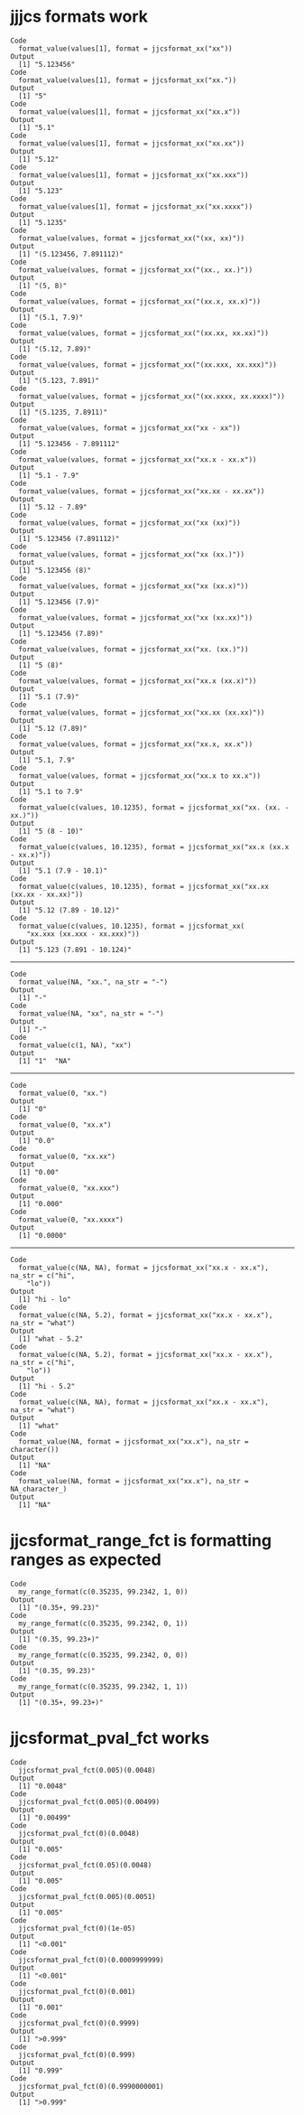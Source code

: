 # jjjcs formats work

    Code
      format_value(values[1], format = jjcsformat_xx("xx"))
    Output
      [1] "5.123456"
    Code
      format_value(values[1], format = jjcsformat_xx("xx."))
    Output
      [1] "5"
    Code
      format_value(values[1], format = jjcsformat_xx("xx.x"))
    Output
      [1] "5.1"
    Code
      format_value(values[1], format = jjcsformat_xx("xx.xx"))
    Output
      [1] "5.12"
    Code
      format_value(values[1], format = jjcsformat_xx("xx.xxx"))
    Output
      [1] "5.123"
    Code
      format_value(values[1], format = jjcsformat_xx("xx.xxxx"))
    Output
      [1] "5.1235"
    Code
      format_value(values, format = jjcsformat_xx("(xx, xx)"))
    Output
      [1] "(5.123456, 7.891112)"
    Code
      format_value(values, format = jjcsformat_xx("(xx., xx.)"))
    Output
      [1] "(5, 8)"
    Code
      format_value(values, format = jjcsformat_xx("(xx.x, xx.x)"))
    Output
      [1] "(5.1, 7.9)"
    Code
      format_value(values, format = jjcsformat_xx("(xx.xx, xx.xx)"))
    Output
      [1] "(5.12, 7.89)"
    Code
      format_value(values, format = jjcsformat_xx("(xx.xxx, xx.xxx)"))
    Output
      [1] "(5.123, 7.891)"
    Code
      format_value(values, format = jjcsformat_xx("(xx.xxxx, xx.xxxx)"))
    Output
      [1] "(5.1235, 7.8911)"
    Code
      format_value(values, format = jjcsformat_xx("xx - xx"))
    Output
      [1] "5.123456 - 7.891112"
    Code
      format_value(values, format = jjcsformat_xx("xx.x - xx.x"))
    Output
      [1] "5.1 - 7.9"
    Code
      format_value(values, format = jjcsformat_xx("xx.xx - xx.xx"))
    Output
      [1] "5.12 - 7.89"
    Code
      format_value(values, format = jjcsformat_xx("xx (xx)"))
    Output
      [1] "5.123456 (7.891112)"
    Code
      format_value(values, format = jjcsformat_xx("xx (xx.)"))
    Output
      [1] "5.123456 (8)"
    Code
      format_value(values, format = jjcsformat_xx("xx (xx.x)"))
    Output
      [1] "5.123456 (7.9)"
    Code
      format_value(values, format = jjcsformat_xx("xx (xx.xx)"))
    Output
      [1] "5.123456 (7.89)"
    Code
      format_value(values, format = jjcsformat_xx("xx. (xx.)"))
    Output
      [1] "5 (8)"
    Code
      format_value(values, format = jjcsformat_xx("xx.x (xx.x)"))
    Output
      [1] "5.1 (7.9)"
    Code
      format_value(values, format = jjcsformat_xx("xx.xx (xx.xx)"))
    Output
      [1] "5.12 (7.89)"
    Code
      format_value(values, format = jjcsformat_xx("xx.x, xx.x"))
    Output
      [1] "5.1, 7.9"
    Code
      format_value(values, format = jjcsformat_xx("xx.x to xx.x"))
    Output
      [1] "5.1 to 7.9"
    Code
      format_value(c(values, 10.1235), format = jjcsformat_xx("xx. (xx. - xx.)"))
    Output
      [1] "5 (8 - 10)"
    Code
      format_value(c(values, 10.1235), format = jjcsformat_xx("xx.x (xx.x - xx.x)"))
    Output
      [1] "5.1 (7.9 - 10.1)"
    Code
      format_value(c(values, 10.1235), format = jjcsformat_xx("xx.xx (xx.xx - xx.xx)"))
    Output
      [1] "5.12 (7.89 - 10.12)"
    Code
      format_value(c(values, 10.1235), format = jjcsformat_xx(
        "xx.xxx (xx.xxx - xx.xxx)"))
    Output
      [1] "5.123 (7.891 - 10.124)"

---

    Code
      format_value(NA, "xx.", na_str = "-")
    Output
      [1] "-"
    Code
      format_value(NA, "xx", na_str = "-")
    Output
      [1] "-"
    Code
      format_value(c(1, NA), "xx")
    Output
      [1] "1"  "NA"

---

    Code
      format_value(0, "xx.")
    Output
      [1] "0"
    Code
      format_value(0, "xx.x")
    Output
      [1] "0.0"
    Code
      format_value(0, "xx.xx")
    Output
      [1] "0.00"
    Code
      format_value(0, "xx.xxx")
    Output
      [1] "0.000"
    Code
      format_value(0, "xx.xxxx")
    Output
      [1] "0.0000"

---

    Code
      format_value(c(NA, NA), format = jjcsformat_xx("xx.x - xx.x"), na_str = c("hi",
        "lo"))
    Output
      [1] "hi - lo"
    Code
      format_value(c(NA, 5.2), format = jjcsformat_xx("xx.x - xx.x"), na_str = "what")
    Output
      [1] "what - 5.2"
    Code
      format_value(c(NA, 5.2), format = jjcsformat_xx("xx.x - xx.x"), na_str = c("hi",
        "lo"))
    Output
      [1] "hi - 5.2"
    Code
      format_value(c(NA, NA), format = jjcsformat_xx("xx.x - xx.x"), na_str = "what")
    Output
      [1] "what"
    Code
      format_value(NA, format = jjcsformat_xx("xx.x"), na_str = character())
    Output
      [1] "NA"
    Code
      format_value(NA, format = jjcsformat_xx("xx.x"), na_str = NA_character_)
    Output
      [1] "NA"

# jjcsformat_range_fct is formatting ranges as expected

    Code
      my_range_format(c(0.35235, 99.2342, 1, 0))
    Output
      [1] "(0.35+, 99.23)"
    Code
      my_range_format(c(0.35235, 99.2342, 0, 1))
    Output
      [1] "(0.35, 99.23+)"
    Code
      my_range_format(c(0.35235, 99.2342, 0, 0))
    Output
      [1] "(0.35, 99.23)"
    Code
      my_range_format(c(0.35235, 99.2342, 1, 1))
    Output
      [1] "(0.35+, 99.23+)"

# jjcsformat_pval_fct works

    Code
      jjcsformat_pval_fct(0.005)(0.0048)
    Output
      [1] "0.0048"
    Code
      jjcsformat_pval_fct(0.005)(0.00499)
    Output
      [1] "0.00499"
    Code
      jjcsformat_pval_fct(0)(0.0048)
    Output
      [1] "0.005"
    Code
      jjcsformat_pval_fct(0.05)(0.0048)
    Output
      [1] "0.005"
    Code
      jjcsformat_pval_fct(0.005)(0.0051)
    Output
      [1] "0.005"
    Code
      jjcsformat_pval_fct(0)(1e-05)
    Output
      [1] "<0.001"
    Code
      jjcsformat_pval_fct(0)(0.0009999999)
    Output
      [1] "<0.001"
    Code
      jjcsformat_pval_fct(0)(0.001)
    Output
      [1] "0.001"
    Code
      jjcsformat_pval_fct(0)(0.9999)
    Output
      [1] ">0.999"
    Code
      jjcsformat_pval_fct(0)(0.999)
    Output
      [1] "0.999"
    Code
      jjcsformat_pval_fct(0)(0.9990000001)
    Output
      [1] ">0.999"

